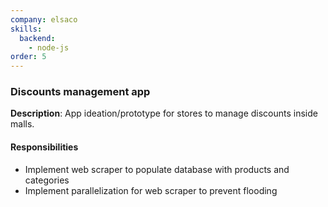 ```yaml
---
company: elsaco
skills:
  backend:
    - node-js
order: 5
---
```


### Discounts management app

**Description**: App ideation/prototype for stores to manage discounts inside malls.

#### Responsibilities
- Implement web scraper to populate database with products and categories
- Implement parallelization for web scraper to prevent flooding

